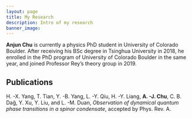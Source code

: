 ```yaml
---
layout: page
title: My Research
description: Intro of my research 
banner_image:
---
```


**Anjun Chu** is currently a physics PhD student in University of Colorado Boulder. After receiving his BSc degree in Tsinghua University in 2018, he enrolled in the PhD program of University of Colorado Boulder in the same year, and joined Professor Rey’s theory group in 2019.

## Publications
H. -X. Yang, T. Tian, Y. -B. Yang, L. -Y. Qiu, H. -Y. Liang, **A. -J. Chu**, C. B. Daǧ, Y. Xu, Y. Liu, and L. -M. Duan, *Observation of dynamical quantum phase transitions in a spinor condensate*, accepted by Phys. Rev. A.